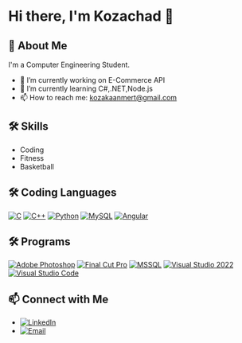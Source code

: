 # Hi there, I'm Kozachad 👋

## 🚀 About Me
I'm a Computer Engineering Student.

- 🔭 I’m currently working on E-Commerce API
- 🌱 I’m currently learning C#,.NET,Node.js
- 📫 How to reach me: kozakaanmert@gmail.com

## 🛠️ Skills
- Coding
- Fitness
- Basketball


## 🛠️ Coding Languages
[![C](https://img.shields.io/badge/-C-A8B9CC?style=flat&logo=c&logoColor=white)](https://en.wikipedia.org/wiki/C_(programming_language))
[![C++](https://img.shields.io/badge/-C++-00599C?style=flat&logo=c%2B%2B&logoColor=white)](https://isocpp.org/)
[![Python](https://img.shields.io/badge/-Python-3776AB?style=flat&logo=python&logoColor=white)](https://www.python.org/)
[![MySQL](https://img.shields.io/badge/-MySQL-4479A1?style=flat&logo=mysql&logoColor=white)](https://www.mysql.com/)
[![Angular](https://img.shields.io/badge/-Angular-DD0031?style=flat&logo=angular&logoColor=white)](https://angular.io/)

## 🛠️ Programs
[![Adobe Photoshop](https://img.shields.io/badge/-Adobe%20Photoshop-31A8FF?style=flat&logo=adobe-photoshop&logoColor=white)](https://www.adobe.com/products/photoshop.html)
[![Final Cut Pro](https://img.shields.io/badge/-Final%20Cut%20Pro-000000?style=flat&logo=final-cut-pro&logoColor=white)](https://www.apple.com/final-cut-pro/)
[![MSSQL](https://img.shields.io/badge/-MSSQL-CC2927?style=flat&logo=microsoft-sql-server&logoColor=white)](https://www.microsoft.com/en-us/sql-server)
[![Visual Studio 2022](https://img.shields.io/badge/-Visual%20Studio%202022-5C2D91?style=flat&logo=visual-studio&logoColor=white)](https://visualstudio.microsoft.com/vs/)
[![Visual Studio Code](https://img.shields.io/badge/-Visual%20Studio%20Code-007ACC?style=flat&logo=visual-studio-code&logoColor=white)](https://code.visualstudio.com/)


## 📫 Connect with Me
- [![LinkedIn](https://img.shields.io/badge/-LinkedIn-0077B5?style=flat&logo=LinkedIn&logoColor=white)](https://www.linkedin.com/in/kaan-mert-kozal%C4%B1-6b60a52a5/)
- [![Email](https://img.shields.io/badge/-Email-D14836?style=flat&logo=Gmail&logoColor=white)](mailto:kozakaanmert@gmail.com)
